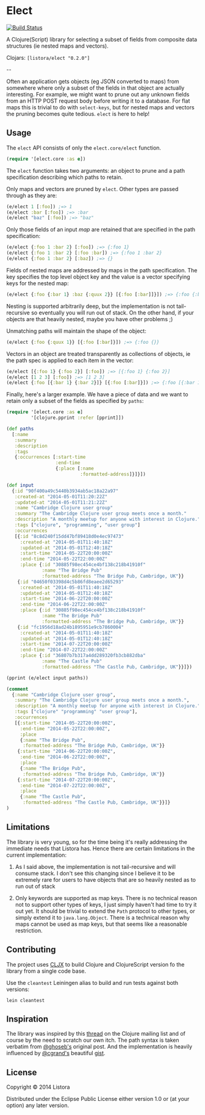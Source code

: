 # Elect

[![Build Status](https://travis-ci.org/listora/elect.png?branch=master)](https://travis-ci.org/listora/elect)

A Clojure(Script) library for selecting a subset of fields from
composite data structures (ie nested maps and vectors).

Clojars: `[listora/elect "0.2.0"]`

--

Often an application gets objects (eg JSON converted to maps) from
somewhere where only a subset of the fields in that object are
actually interesting. For example, we might want to prune out any
unknown fields from an HTTP POST request body before writing it to a
database. For flat maps this is trivial to do with `select-keys`, but
for nested maps and vectors the pruning becomes quite tedious. `elect`
is here to help!

## Usage

The `elect` API consists of only the `elect.core/elect` function.

```clojure
(require '[elect.core :as e])
```

The `elect` function takes two arguments: an object to prune and a
path specification describing which paths to retain.

Only maps and vectors are pruned by `elect`. Other types are passed
through as they are:

```clojure
(e/elect 1 [:foo]) ;=> 1
(e/elect :bar [:foo]) ;=> :bar
(e/elect "baz" [:foo]) ;=> "baz"
```

Only those fields of an input *map* are retained that are specified in
the path specification:

```clojure
(e/elect {:foo 1 :bar 2} [:foo]) ;=> {:foo 1}
(e/elect {:foo 1 :bar 2} [:foo :bar]) ;=> {:foo 1 :bar 2}
(e/elect {:foo 1 :bar 2} [:baz]) ;=> {}
```

Fields of nested maps are addressed by maps in the path specification.
The key specifies the top level object key and the value is a vector
specifying keys for the nested map:

```clojure
(e/elect {:foo {:bar 1} :baz {:quux 2}} [{:foo [:bar]]}]) ;=> {:foo {:bar 1}}
```

Nesting is supported arbitrarily deep, but the implementation is not
tail-recursive so eventually you will run out of stack. On the other
hand, if your objects are that heavily nested, maybe you have other
problems ;)

Unmatching paths will maintain the shape of the object:

```clojure
(e/elect {:foo {:quux 1}} [{:foo [:bar]}]) ;=> {:foo {}}
```

Vectors in an object are treated transparently as collections of
objects, ie the path spec is applied to each item in the vector:

```clojure
(e/elect [{:foo 1} {:foo 2}] [:foo]) ;=> [{:foo 1} {:foo 2}]
(e/elect [1 2 3] [:foo]) ;=> [1 2 3]
(e/elect {:foo [{:bar 1} {:bar 2}]} [{:foo [:bar]}]) ;=> {:foo [{:bar 1} {:bar 2}]}
```

Finally, here's a larger example. We have a piece of data and we want
to retain only a subset of the fields as specified by `paths`:

```clojure
(require '[elect.core :as e]
         '[clojure.pprint :refer [pprint]])

(def paths
  [:name
   :summary
   :description
   :tags
   {:occurrences [:start-time
                  :end-time
                  {:place [:name
                           :formatted-address]}]}])

(def input
  {:id "90f400a49c5440b3934ab5ac18a22a97"
   :created-at "2014-05-01T11:20:22Z"
   :updated-at "2014-05-01T11:21:22Z"
   :name "Cambridge Clojure user group"
   :summary "The Cambridge Clojure user group meets once a month."
   :description "A monthly meetup for anyone with interest in Clojure."
   :tags ["clojure", "programming", "user group"]
   :occurrences
   [{:id "8c8d240f15dd47bf89418d0e4ec97473"
     :created-at "2014-05-01T11:40:18Z"
     :updated-at "2014-05-01T12:40:18Z"
     :start-time "2014-05-22T20:00:00Z"
     :end-time "2014-05-22T22:00:00Z"
     :place {:id "30885f98ec454ce4bf138c218b41910f"
             :name "The Bridge Pub"
             :formatted-address "The Bridge Pub, Cambridge, UK"}}
    {:id "04650f03398d4c5b86fd8eaee2d65293"
     :created-at "2014-05-01T11:40:18Z"
     :updated-at "2014-05-01T12:40:18Z"
     :start-time "2014-06-22T20:00:00Z"
     :end-time "2014-06-22T22:00:00Z"
     :place {:id "30885f98ec454ce4bf138c218b41910f"
             :name "The Bridge Pub"
             :formatted-address "The Bridge Pub, Cambridge, UK"}}
    {:id "fc1956d18ad24b1895951e9cb7860004"
     :created-at "2014-05-01T11:40:18Z"
     :updated-at "2014-05-01T12:40:18Z"
     :start-time "2014-07-22T20:00:00Z"
     :end-time "2014-07-22T22:00:00Z"
     :place {:id "36807b7b317a4dd289320fb3cb882dba"
             :name "The Castle Pub"
             :formatted-address "The Castle Pub, Cambridge, UK"}}]})

(pprint (e/elect input paths))

(comment
  {:name "Cambridge Clojure user group",
   :summary "The Cambridge Clojure user group meets once a month.",
   :description "A monthly meetup for anyone with interest in Clojure.",
   :tags ["clojure" "programming" "user group"],
   :occurrences
   [{:start-time "2014-05-22T20:00:00Z",
     :end-time "2014-05-22T22:00:00Z",
     :place
     {:name "The Bridge Pub",
      :formatted-address "The Bridge Pub, Cambridge, UK"}}
    {:start-time "2014-06-22T20:00:00Z",
     :end-time "2014-06-22T22:00:00Z",
     :place
     {:name "The Bridge Pub",
      :formatted-address "The Bridge Pub, Cambridge, UK"}}
    {:start-time "2014-07-22T20:00:00Z",
     :end-time "2014-07-22T22:00:00Z",
     :place
     {:name "The Castle Pub",
      :formatted-address "The Castle Pub, Cambridge, UK"}}]}
)
```

## Limitations

The library is very young, so for the time being it's really
addressing the immediate needs that Listora has. Hence there are
certain limitations in the current implementation:

1. As I said above, the implementation is not tail-recursive and will
consume stack. I don't see this changing since I believe it to be
extremely rare for users to have objects that are so heavily nested as
to run out of stack

2. Only keywords are supported as map keys. There is no technical
reason not to support other types of keys, I just simply haven't had
time to try it out yet. It should be trivial to extend the `Path`
protocol to other types, or simply extend it to
`java.lang.Object`. There is a technical reason why maps cannot be
used as map keys, but that seems like a reasonable restriction.

## Contributing

The project uses [CLJX](https://github.com/lynaghk/cljx) to build
Clojure and ClojureScript version fo the library from a single code
base.

Use the `cleantest` Leiningen alias to build and run tests against
both versions:
```
lein cleantest
```

## Inspiration

The library was inspired by this
[thread](https://groups.google.com/forum/#!topic/clojure/gGigc9BWzNw)
on the Clojure mailing list and of course by the need to scratch our
own itch. The path syntax is taken verbatim from
[@ghoseb's](https://github.com/ghoseb) original post. And the
implementation is heavily influenced by
[@cgrand's](https://github.com/cgrand) beautiful
[gist](https://gist.github.com/cgrand/2823916).


## License

Copyright © 2014 Listora

Distributed under the Eclipse Public License either version 1.0 or (at
your option) any later version.
